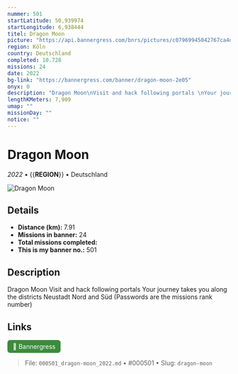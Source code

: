 ```yaml
---
nummer: 501
startLatitude: 50,939974
startLongitude: 6,938444
titel: Dragon Moon
picture: "https://api.bannergress.com/bnrs/pictures/c07969945042767ca4d5907a3ff5a851"
region: Köln
country: Deutschland
completed: 10.728
missions: 24
date: 2022
bg-link: "https://bannergress.com/banner/dragon-moon-2e05"
onyx: 0
description: "Dragon Moon\nVisit and hack following portals \nYour journey takes you along the districts Neustadt Nord and Süd\n(Passwords are the missions rank number)"
lengthKMeters: 7,909
umap: ""
missionDay: ""
notice: ""
---
```

# Dragon Moon

*2022* • {{__REGION__}} • Deutschland

![Dragon Moon](https://api.bannergress.com/bnrs/pictures/c07969945042767ca4d5907a3ff5a851)



## Details
- **Distance (km):** 7.91
- **Missions in banner:** 24
- **Total missions completed:** 
- **This is my banner no.:** 501



## Description
Dragon Moon
Visit and hack following portals 
Your journey takes you along the districts Neustadt Nord and Süd
(Passwords are the missions rank number)



## Links
<a href="https://bannergress.com/banner/dragon-moon-2e05" target="_blank" style="display:inline-block;margin-right:8px;padding:6px 12px;background:#3c8b3c;color:#fff;text-decoration:none;border-radius:6px;">🔗 Bannergress</a>



> File: `000501_dragon-moon_2022.md` • #000501 • Slug: `dragon-moon`
